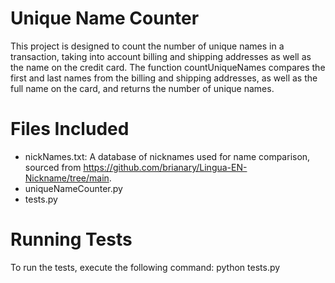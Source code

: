 # Unique Name Counter
This project is designed to count the number of unique names in a transaction, taking into account billing and shipping addresses as well as the name on the credit card. The function countUniqueNames compares the first and last names from the billing and shipping addresses, as well as the full name on the card, and returns the number of unique names.

# Files Included
- nickNames.txt:  A database of nicknames used for name comparison, sourced from https://github.com/brianary/Lingua-EN-Nickname/tree/main.
- uniqueNameCounter.py
- tests.py


# Running Tests
To run the tests, execute the following command:
python tests.py

